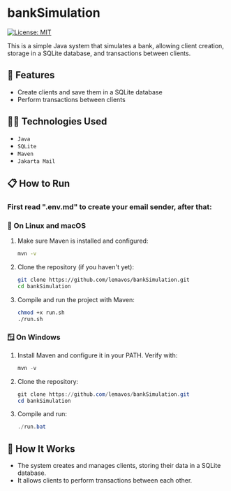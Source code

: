 # bankSimulation

[![License: MIT](https://img.shields.io/badge/License-MIT-yellow.svg)](https://opensource.org/licenses/MIT)

This is a simple Java system that simulates a bank, allowing client creation, storage in a SQLite database, and transactions between clients.

## 🚀 Features

- Create clients and save them in a SQLite database
- Perform transactions between clients

## 🧑‍💻 Technologies Used

- `Java`
- `SQLite`
- `Maven`
- `Jakarta Mail`

## 📋 How to Run

### First read ".env.md" to create your email sender, after that:

### 🐧 On Linux and macOS

1. Make sure Maven is installed and configured:
   ```bash
   mvn -v
   ```

2. Clone the repository (if you haven't yet):
   ```bash
   git clone https://github.com/lemavos/bankSimulation.git
   cd bankSimulation
   ```

3. Compile and run the project with Maven:
   ```bash
   chmod +x run.sh
   ./run.sh
   ```

### 🪟 On Windows

1. Install Maven and configure it in your PATH. Verify with:
   ```powershell
   mvn -v
   ```

2. Clone the repository:
   ```powershell
   git clone https://github.com/lemavos/bankSimulation.git
   cd bankSimulation
   ```

3. Compile and run:
   ```powershell
   ./run.bat
   ```

## 🤖 How It Works

- The system creates and manages clients, storing their data in a SQLite database.
- It allows clients to perform transactions between each other.
